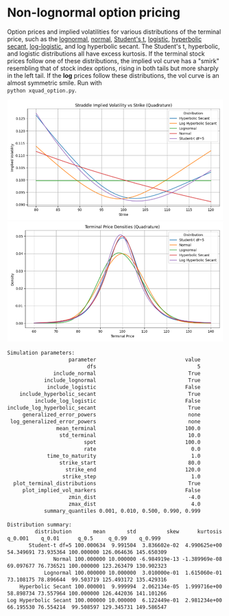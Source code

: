 # Non-lognormal option pricing
Option prices and implied volatilities for various distributions of the terminal price, such as the [lognormal](https://en.wikipedia.org/wiki/Log-normal_distribution), [normal](https://en.wikipedia.org/wiki/Normal_distribution), [Student's t](https://en.wikipedia.org/wiki/Student%27s_t-distribution), [logistic](https://en.wikipedia.org/wiki/Logistic_distribution), [hyperbolic secant](https://en.wikipedia.org/wiki/Hyperbolic_secant_distribution), [log-logistic](https://en.wikipedia.org/wiki/Log-logistic_distribution), and log hyperbolic secant. The Student's t, hyperbolic, and logistic distributions all have excess kurtosis. If the terminal stock prices follow one of these distributions, the implied vol curve has a "smirk" resembling that of stock index options, rising in both tails but more sharply in the left tail. If the <b>log</b> prices follow these distributions, the vol curve is an almost symmetric smile. Run with<br>`python xquad_option.py`.

![Alt text](/implied_vol.png)
![Alt text](/densities.png)

```
Simulation parameters:
                    parameter                             value
                          dfs                                 5
               include_normal                              True
            include_lognormal                              True
             include_logistic                             False
    include_hyperbolic_secant                              True
         include_log_logistic                             False
include_log_hyperbolic_secant                              True
     generalized_error_powers                              none
 log_generalized_error_powers                              none
                mean_terminal                             100.0
                 std_terminal                              10.0
                         spot                             100.0
                         rate                               0.0
             time_to_maturity                               1.0
                 strike_start                              80.0
                   strike_end                             120.0
                  strike_step                               1.0
  plot_terminal_distributions                              True
     plot_implied_vol_markers                             False
                    zmin_dist                              -4.0
                    zmax_dist                               4.0
            summary_quantiles 0.001, 0.010, 0.500, 0.990, 0.999

Distribution summary:
         distribution       mean       std          skew      kurtosis   q_0.001    q_0.01      q_0.5     q_0.99    q_0.999
       Student-t df=5 100.000634  9.991504  3.836602e-02  4.990625e+00 54.349691 73.935364 100.000000 126.064636 145.650309
               Normal 100.000000 10.000000 -6.984919e-13 -1.389969e-08 69.097677 76.736521 100.000000 123.263479 130.902323
            Lognormal 100.000000 10.000000  3.010000e-01  1.615060e-01 73.108175 78.896644  99.503719 125.493172 135.429316
    Hyperbolic Secant 100.000001  9.999994  2.062134e-05  1.999716e+00 58.898734 73.557964 100.000000 126.442036 141.101266
Log Hyperbolic Secant 100.000000 10.000000  6.122449e-01  2.981234e+00 66.195530 76.554214  99.508597 129.345731 149.586547
```
